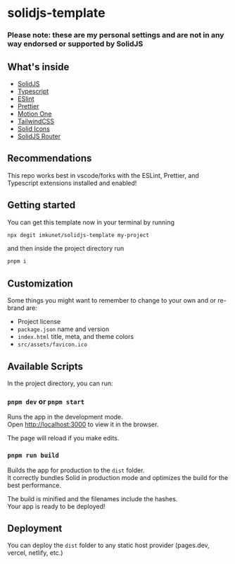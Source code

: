 # solidjs-template

### **Please note: these are my personal settings and are not in any way endorsed or supported by SolidJS**

## What's inside

- [SolidJS](https://solidjs.com)
- [Typescript](https://www.typescriptlang.org/)
- [ESlint](https://eslint.org/)
- [Prettier](https://prettier.io/)
- [Motion One](https://motion.dev/)
- [TailwindCSS](https://tailwindcss.com/)
- [Solid Icons](https://solid-icons.vercel.app/)
- [SolidJS Router](https://github.com/solidjs/solid-router)

## Recommendations

This repo works best in vscode/forks with the ESLint, Prettier, and Typescript extensions installed and enabled!

## Getting started

You can get this template now in your terminal by running
```bash
npx degit imkunet/solidjs-template my-project
```
and then inside the project directory run
```bash
pnpm i
```

## Customization

Some things you might want to remember to change to your
own and or re-brand are:

- Project license
- `package.json` name and version
- `index.html` title, meta, and theme colors
- `src/assets/favicon.ico`

## Available Scripts

In the project directory, you can run:

### `pnpm dev` or `pnpm start`

Runs the app in the development mode.<br>
Open [http://localhost:3000](http://localhost:3000) to view it in the browser.

The page will reload if you make edits.<br>

### `pnpm run build`

Builds the app for production to the `dist` folder.<br>
It correctly bundles Solid in production mode and optimizes the build for the best performance.

The build is minified and the filenames include the hashes.<br>
Your app is ready to be deployed!

## Deployment

You can deploy the `dist` folder to any static host provider (pages.dev, vercel, netlify, etc.)
